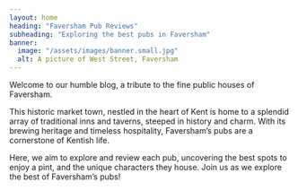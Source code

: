 ```yaml
---
layout: home
heading: "Faversham Pub Reviews"
subheading: "Exploring the best pubs in Faversham"
banner:
  image: "/assets/images/banner.small.jpg"
  alt: A picture of West Street, Faversham
---
```


Welcome to our humble blog, a tribute to the fine public houses of Faversham.

This historic market town, nestled in the heart of Kent is home to a splendid array of traditional inns and taverns, steeped in history and charm. With its brewing heritage and timeless hospitality, Faversham’s pubs are a cornerstone of Kentish life.

Here, we aim to explore and review each pub, uncovering the best spots to enjoy a pint, and the unique characters they house. Join us as we explore the best of Faversham’s pubs!
